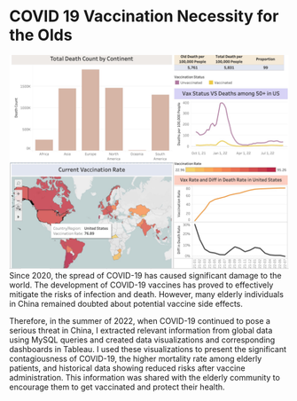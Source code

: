 # COVID 19 Vaccination Necessity for the Olds
![screenshot](https://github.com/HiddenS1/COVID-19-Vaccination-Necessity-for-the-Olds/blob/main/Dashboard.jpg)
Since 2020, the spread of COVID-19 has caused significant damage to the world. The development of COVID-19 vaccines has proved to effectively mitigate the risks of infection and death. However, many elderly individuals in China remained doubted about potential vaccine side effects. 

Therefore, in the summer of 2022, when COVID-19 continued to pose a serious threat in China, I extracted relevant information from global data using MySQL queries and created data visualizations and corresponding dashboards in Tableau. I used these visualizations to present the significant contagiousness of COVID-19, the higher mortality rate among elderly patients, and historical data showing reduced risks after vaccine administration. This information was shared with the elderly community to encourage them to get vaccinated and protect their health.
